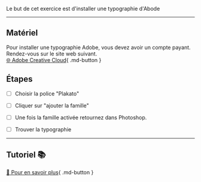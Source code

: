 Le but de cet exercice est d'installer une typographie d'Abode
***  

## Matériel
Pour installer une typographie Adobe, vous devez avoir un compte payant. Rendez-vous sur le site web suivant.   <br>
[🌐 Adobe Creative Cloud]([https://cmontmorency365-my.sharepoint.com/:f:/g/personal/flpilote_cmontmorency_qc_ca/EjI_vOcd3nNJoxX-YMvtzr0BvAJGrpnArev0RWH74MjVwQ?e=veL2bB](https://fonts.adobe.com/)){ .md-button }   <br>



## Étapes

- [ ] Choisir la police "Plakato"
- [ ] Cliquer sur "ajouter la famille"
- [ ] Une fois la famille activée retournez dans Photoshop.
- [ ] Trouver la typographie 

      

***  
## Tutoriel 📚
[📖 Pour en savoir plus](https://cmontmorency365-my.sharepoint.com/:v:/g/personal/flpilote_cmontmorency_qc_ca/EY9E_od0N_RAkXPuA25134QB1Md_l5bCWuzIIHh7N-I7fw?nav=eyJyZWZlcnJhbEluZm8iOnsicmVmZXJyYWxBcHAiOiJPbmVEcml2ZUZvckJ1c2luZXNzIiwicmVmZXJyYWxBcHBQbGF0Zm9ybSI6IldlYiIsInJlZmVycmFsTW9kZSI6InZpZXciLCJyZWZlcnJhbFZpZXciOiJNeUZpbGVzTGlua0NvcHkifX0&e=jo6Cug){ .md-button }   <br>






